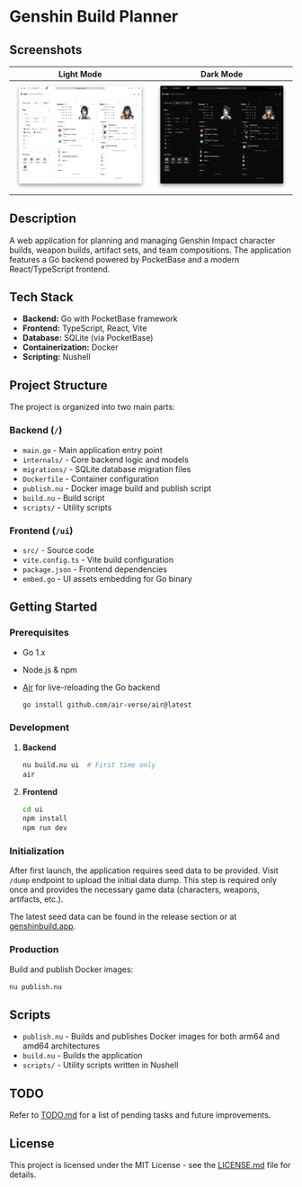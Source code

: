 # Genshin Build Planner

## Screenshots

| Light Mode                                | Dark Mode                               |
| ----------------------------------------- | --------------------------------------- |
| ![Light Mode](screenshots/light-mode.png) | ![Dark Mode](screenshots/dark-mode.png) |

## Description

A web application for planning and managing Genshin Impact character builds, weapon builds, artifact sets, and team compositions. The application features a Go backend powered by PocketBase and a modern React/TypeScript frontend.

## Tech Stack

* **Backend:** Go with PocketBase framework
* **Frontend:** TypeScript, React, Vite
* **Database:** SQLite (via PocketBase)
* **Containerization:** Docker
* **Scripting:** Nushell

## Project Structure

The project is organized into two main parts:

### Backend (`/`)

* `main.go` - Main application entry point
* `internals/` - Core backend logic and models
* `migrations/` - SQLite database migration files
* `Dockerfile` - Container configuration
* `publish.nu` - Docker image build and publish script
* `build.nu` - Build script
* `scripts/` - Utility scripts

### Frontend (`/ui`)

* `src/` - Source code
* `vite.config.ts` - Vite build configuration
* `package.json` - Frontend dependencies
* `embed.go` - UI assets embedding for Go binary

## Getting Started

### Prerequisites

* Go 1.x
* Node.js & npm
* [Air](https://github.com/air-verse/air) for live-reloading the Go backend

  ```bash
  go install github.com/air-verse/air@latest
  ```

### Development

1. **Backend**

   ```bash
   nu build.nu ui  # First time only
   air
   ```

2. **Frontend**

   ```bash
   cd ui
   npm install
   npm run dev
   ```

### Initialization

After first launch, the application requires seed data to be provided. Visit `/dump` endpoint to upload the initial data dump. This step is required only once and provides the necessary game data (characters, weapons, artifacts, etc.).

The latest seed data can be found in the release section or at [genshinbuild.app](https://genshinbuild.app).

### Production

Build and publish Docker images:

```bash
nu publish.nu
```

## Scripts

* `publish.nu` - Builds and publishes Docker images for both arm64 and amd64 architectures
* `build.nu` - Builds the application
* `scripts/` - Utility scripts written in Nushell

## TODO

Refer to [TODO.md](TODO.md) for a list of pending tasks and future improvements.

## License

This project is licensed under the MIT License - see the [LICENSE.md](LICENSE.md) file for details.

